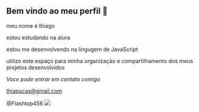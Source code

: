 ## Bem vindo ao meu perfil 💜
meu nome é thiago

estou estudando na alura

estou me desenvolvendo na lingugem de JavaScript

utilizo este espaço para minha organização e compartilhamento dos meus projetos desenvolvidos

_Voce pode entrar em contato comigo_

thiapucas@gmail.com

@Flashtop456
![](<img src=https://ohiofi.com/assets/nyan.gif>)

<!--
**Flashtop456/Flashtop456** is a ✨ _special_ ✨ repository because its `README.md` (this file) appears on your GitHub profile.

Here are some ideas to get you started:

- 🔭 I’m currently working on ...
- 🌱 I’m currently learning ...
- 👯 I’m looking to collaborate on ...
- 🤔 I’m looking for help with ...
- 💬 Ask me about ...
- 📫 How to reach me: ...
- 😄 Pronouns: ...
- ⚡ Fun fact: ...
-->

